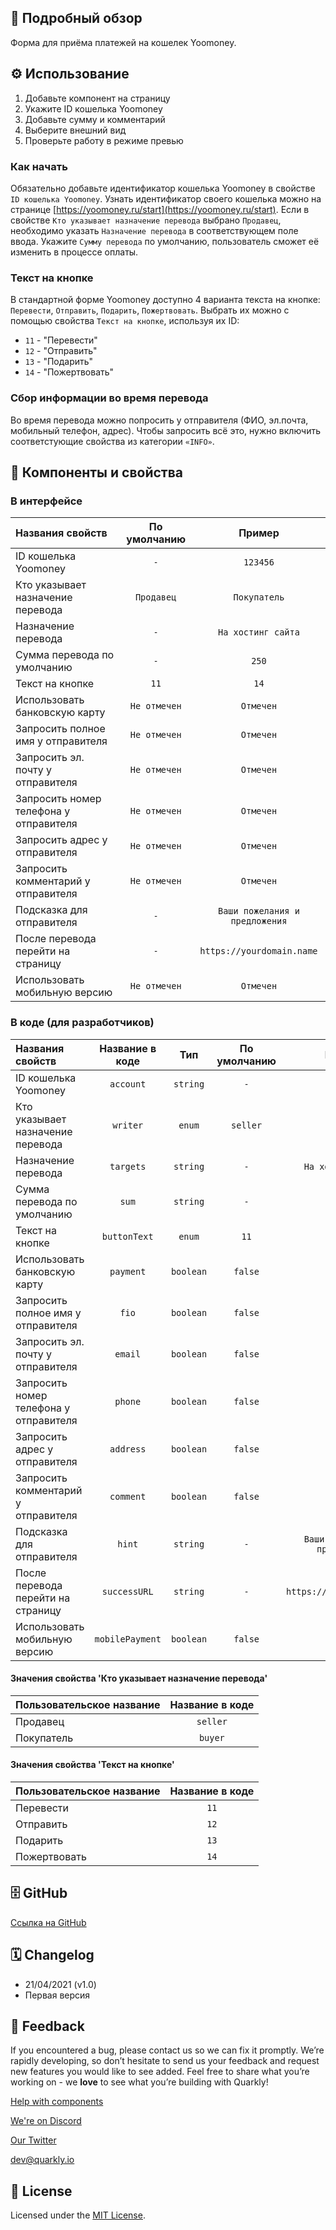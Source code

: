 ## 📖 Подробный обзор

Форма для приёма платежей на кошелек Yoomoney.

## ⚙️ Использование

1.  Добавьте компонент на страницу
2.  Укажите ID кошелька Yoomoney
3.  Добавьте сумму и комментарий
4.  Выберите внешний вид
5.  Проверьте работу в режиме превью

### Как начать

Обязательно добавьте идентификатор кошелька Yoomoney в свойстве `ID кошелька Yoomoney`.
Узнать идентификатор своего кошелька можно на странице [https://yoomoney.ru/start](https://yoomoney.ru/start).
Если в свойстве `Кто указывает назначение перевода` выбрано `Продавец`, необходимо указать `Назначение перевода` в соответствующем поле ввода.
Укажите `Сумму перевода` по умолчанию, пользователь сможет её изменить в процессе оплаты.

### Текст на кнопке

В стандартной форме Yoomoney доступно 4 варианта текста на кнопке: `Перевести`, `Отправить`, `Подарить`, `Пожертвовать`.
Выбрать их можно с помощью свойства `Текст на кнопке`, используя их ID:

-   `11` - "Перевести"
-   `12` - "Отправить"
-   `13` - "Подарить"
-   `14` - "Пожертвовать"

### Сбор информации во время перевода

Во время перевода можно попросить у отправителя (ФИО, эл.почта, мобильный телефон, адрес).
Чтобы запросить всё это, нужно включить соответстующие свойства из категории `«INFO»`.

## 🧩 Компоненты и свойства

### В интерфейсе

| Названия свойств                       | По умолчанию |             Пример             |
| :------------------------------------- | :----------: | :----------------------------: |
| ID кошелька Yoomoney                   |     `-`      |            `123456`            |
| Кто указывает назначение перевода      |  `Продавец`  |          `Покупатель`          |
| Назначение перевода                    |     `-`      |       `На хостинг сайта`       |
| Сумма перевода по умолчанию            |     `-`      |             `250`              |
| Текст на кнопке                        |     `11`     |              `14`              |
| Использовать банковскую карту          | `Не отмечен` |           `Отмечен`            |
| Запросить полное имя у отправителя     | `Не отмечен` |           `Отмечен`            |
| Запросить эл. почту у отправителя      | `Не отмечен` |           `Отмечен`            |
| Запросить номер телефона у отправителя | `Не отмечен` |           `Отмечен`            |
| Запросить адрес у отправителя          | `Не отмечен` |           `Отмечен`            |
| Запросить комментарий у отправителя    | `Не отмечен` |           `Отмечен`            |
| Подсказка для отправителя              |     `-`      | `Ваши пожелания и предложения` |
| После перевода перейти на страницу     |     `-`      |   `https://yourdomain.name`    |
| Использовать мобильную версию          | `Не отмечен` |           `Отмечен`            |

### В коде (для разработчиков)

| Названия свойств                       | Название в коде |    Тип    | По умолчанию |             Пример             |
| :------------------------------------- | :-------------: | :-------: | :----------: | :----------------------------: |
| ID кошелька Yoomoney                   |    `account`    | `string`  |     `-`      |            `123456`            |
| Кто указывает назначение перевода      |    `writer`     |  `enum`   |   `seller`   |            `buyer`             |
| Назначение перевода                    |    `targets`    | `string`  |     `-`      |       `На хостинг сайта`       |
| Сумма перевода по умолчанию            |      `sum`      | `string`  |     `-`      |              `-`               |
| Текст на кнопке                        |  `buttonText`   |  `enum`   |     `11`     |              `14`              |
| Использовать банковскую карту          |    `payment`    | `boolean` |   `false`    |             `true`             |
| Запросить полное имя у отправителя     |      `fio`      | `boolean` |   `false`    |             `true`             |
| Запросить эл. почту у отправителя      |     `email`     | `boolean` |   `false`    |             `true`             |
| Запросить номер телефона у отправителя |     `phone`     | `boolean` |   `false`    |             `true`             |
| Запросить адрес у отправителя          |    `address`    | `boolean` |   `false`    |             `true`             |
| Запросить комментарий у отправителя    |    `comment`    | `boolean` |   `false`    |             `true`             |
| Подсказка для отправителя              |     `hint`      | `string`  |     `-`      | `Ваши пожелания и предложения` |
| После перевода перейти на страницу     |  `successURL`   | `string`  |     `-`      |   `https://yourdomain.name`    |
| Использовать мобильную версию          | `mobilePayment` | `boolean` |   `false`    |             `true`             |

#### Значения свойства 'Кто указывает назначение перевода'

| Пользовательское название | Название в коде |
| :------------------------ | :-------------: |
| Продавец                  |    `seller`     |
| Покупатель                |     `buyer`     |

#### Значения свойства 'Текст на кнопке'

| Пользовательское название | Название в коде |
| :------------------------ | :-------------: |
| Перевести                 |      `11`       |
| Отправить                 |      `12`       |
| Подарить                  |      `13`       |
| Пожертвовать              |      `14`       |

## 🗄 GitHub

[Ссылка на GitHub](https://github.com/quarkly/community-kit/tree/master/src/YoomoneyDonateForm)

## 🗓 Changelog

-   21/04/2021 (v1.0)
-   Первая версия

## 📮 Feedback

If you encountered a bug, please contact us so we can fix it promptly. We’re rapidly developing, so don’t hesitate to send us your feedback and request new features you would like to see added. Feel free to share what you’re working on - we **love** to see what you’re building with Quarkly!

[Help with components](https://community.quarkly.io/c/requests/11)

[We're on Discord](https://discord.gg/f9KhSMGX)

[Our Twitter](https://twitter.com/quarklyapp)

[dev@quarkly.io](mailto:dev@quarkly.io)

## 📝 License

Licensed under the [MIT License](https://raw.githubusercontent.com/quarkly/community-kit/master/LICENSE).
